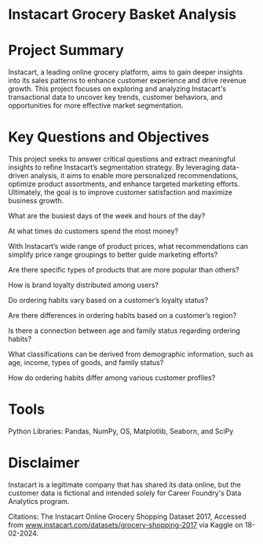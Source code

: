 # Instacart Grocery Basket Analysis
# Project Summary
Instacart, a leading online grocery platform, aims to gain deeper insights into its sales patterns to enhance customer experience and drive revenue growth. This project focuses on exploring and analyzing Instacart's transactional data to uncover key trends, customer behaviors, and opportunities for more effective market segmentation.

# Key Questions and Objectives
This project seeks to answer critical questions and extract meaningful insights to refine Instacart’s segmentation strategy. By leveraging data-driven analysis, it aims to enable more personalized recommendations, optimize product assortments, and enhance targeted marketing efforts. Ultimately, the goal is to improve customer satisfaction and maximize business growth.

What are the busiest days of the week and hours of the day?

At what times do customers spend the most money?

With Instacart’s wide range of product prices, what recommendations can simplify price range groupings to better guide marketing efforts?

Are there specific types of products that are more popular than others?

How is brand loyalty distributed among users?

Do ordering habits vary based on a customer’s loyalty status?

Are there differences in ordering habits based on a customer’s region?

Is there a connection between age and family status regarding ordering habits?

What classifications can be derived from demographic information, such as age, income, types of goods, and family status?

How do ordering habits differ among various customer profiles?

# Tools
Python
Libraries: Pandas, NumPy, OS, Matplotlib, Seaborn, and SciPy

# Disclaimer
Instacart is a legitimate company that has shared its data online, but the customer data is fictional and intended solely for Career Foundry's Data Analytics program.

Citations: The Instacart Online Grocery Shopping Dataset 2017, Accessed from www.instacart.com/datasets/grocery-shopping-2017 via Kaggle on 18-02-2024.
